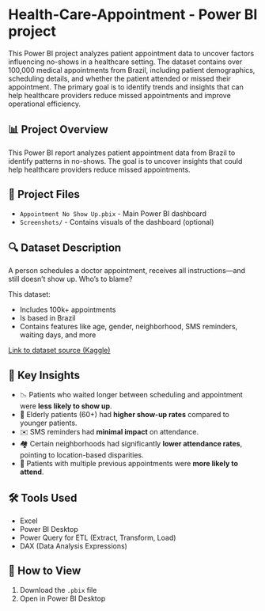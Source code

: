 # Health-Care-Appointment - Power BI project
This Power BI project analyzes patient appointment data to uncover factors influencing no-shows in a healthcare setting. The dataset contains over 100,000 medical appointments from Brazil, including patient demographics, scheduling details, and whether the patient attended or missed their appointment.
The primary goal is to identify trends and insights that can help healthcare providers reduce missed appointments and improve operational efficiency.
## 📊 Project Overview
This Power BI report analyzes patient appointment data from Brazil to identify patterns in no-shows. The goal is to uncover insights that could help healthcare providers reduce missed appointments.

## 📁 Project Files
- `Appointment No Show Up.pbix` - Main Power BI dashboard
- `Screenshots/` - Contains visuals of the dashboard (optional)
## 🔍 Dataset Description
A person schedules a doctor appointment, receives all instructions—and still doesn’t show up. Who’s to blame?

This dataset:
- Includes 100k+ appointments
- Is based in Brazil
- Contains features like age, gender, neighborhood, SMS reminders, waiting days, and more

[Link to dataset source (Kaggle)](https://www.kaggle.com/datasets/joniarroba/noshowappointments)

## 🧠 Key Insights
- 📉 Patients who waited longer between scheduling and appointment were **less likely to show up**.
- 👵 Elderly patients (60+) had **higher show-up rates** compared to younger patients.
- ✉️ SMS reminders had **minimal impact** on attendance.
- 🏘 Certain neighborhoods had significantly **lower attendance rates**, pointing to location-based disparities.
- 🔁 Patients with multiple previous appointments were **more likely to attend**.
  
## 🛠 Tools Used
- Excel
- Power BI Desktop
- Power Query for ETL (Extract, Transform, Load)
- DAX (Data Analysis Expressions)

## 🚀 How to View
1. Download the `.pbix` file
2. Open in Power BI Desktop
